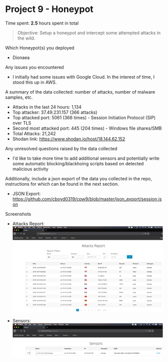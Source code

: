 # Project 9 - Honeypot

Time spent: **2.5** hours spent in total

> Objective: Setup a honeypot and intercept some attempted attacks in the wild.

Which Honeypot(s) you deployed
- Dionaea

Any issues you encountered
- I initially had some issues with Google Cloud. In the interest of time, I stood this up in AWS.

A summary of the data collected: number of attacks, number of malware samples, etc.
- Attacks in the last 24 hours: 1,134
- Top attacker: 37.49.231.157 (366 attacks)
- Top attacked port: 5061 (366 times) - Session Initiation Protocol (SIP) over TLS
- Second most attacked port: 445 (204 times) - Windows file shares/SMB
- Total Attacks: 21,242
- Shodan link: https://www.shodan.io/host/18.144.62.152

Any unresolved questions raised by the data collected
- I'd like to take more time to add additional sensors and potentially write some automatic blocking/blackhoing scripts based on detected malicious activity

Additionally, include a json export of the data you collected in the repo, instructions for which can be found in the next section.
- JSON Export: https://github.com/cboyd0319/cpw9/blob/master/json_export/session.json

Screenshots
- Attacks Report: ![](https://github.com/cboyd0319/cpw9/blob/master/images/Screen%20Shot%202018-12-03%20at%204.33.25%20PM.png)


- Sensors: ![](https://github.com/cboyd0319/cpw9/blob/master/images/Screen%20Shot%202018-12-03%20at%204.33.38%20PM.png)
